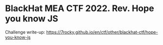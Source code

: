 # BlackHat MEA CTF 2022. Rev. Hope you know JS

Challenge write-up: https://7rocky.github.io/en/ctf/other/blackhat-ctf/hope-you-know-js
